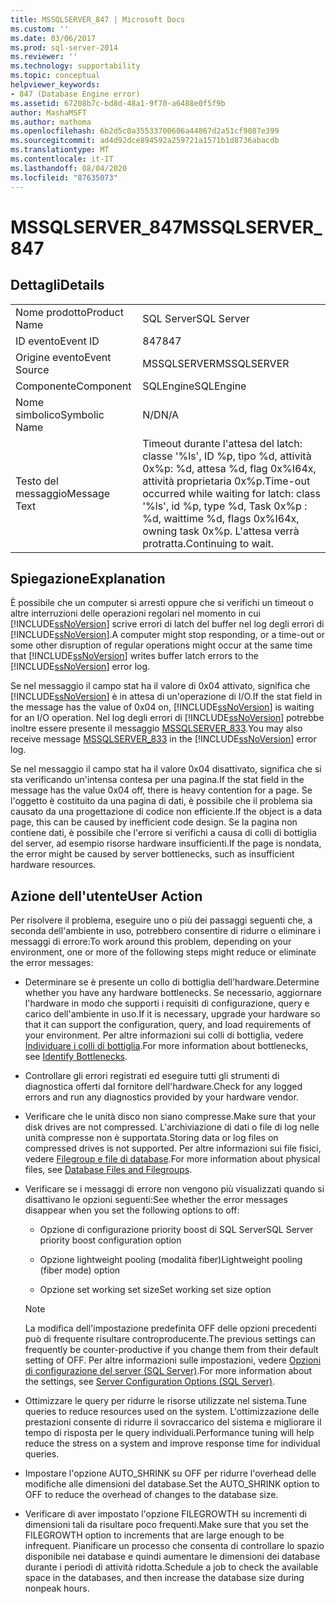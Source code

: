 ```yaml
---
title: MSSQLSERVER_847 | Microsoft Docs
ms.custom: ''
ms.date: 03/06/2017
ms.prod: sql-server-2014
ms.reviewer: ''
ms.technology: supportability
ms.topic: conceptual
helpviewer_keywords:
- 847 (Database Engine error)
ms.assetid: 67208b7c-bd8d-48a1-9f70-a6488e0f5f9b
author: MashaMSFT
ms.author: mathoma
ms.openlocfilehash: 6b2d5c0a35533700606a44867d2a51cf9087e399
ms.sourcegitcommit: ad4d92dce894592a259721a1571b1d8736abacdb
ms.translationtype: MT
ms.contentlocale: it-IT
ms.lasthandoff: 08/04/2020
ms.locfileid: "87635073"
---
```

# <a name="mssqlserver_847"></a><span data-ttu-id="6b05e-102">MSSQLSERVER_847</span><span class="sxs-lookup"><span data-stu-id="6b05e-102">MSSQLSERVER_847</span></span>
    
## <a name="details"></a><span data-ttu-id="6b05e-103">Dettagli</span><span class="sxs-lookup"><span data-stu-id="6b05e-103">Details</span></span>  
  
|||  
|-|-|  
|<span data-ttu-id="6b05e-104">Nome prodotto</span><span class="sxs-lookup"><span data-stu-id="6b05e-104">Product Name</span></span>|<span data-ttu-id="6b05e-105">SQL Server</span><span class="sxs-lookup"><span data-stu-id="6b05e-105">SQL Server</span></span>|  
|<span data-ttu-id="6b05e-106">ID evento</span><span class="sxs-lookup"><span data-stu-id="6b05e-106">Event ID</span></span>|<span data-ttu-id="6b05e-107">847</span><span class="sxs-lookup"><span data-stu-id="6b05e-107">847</span></span>|  
|<span data-ttu-id="6b05e-108">Origine evento</span><span class="sxs-lookup"><span data-stu-id="6b05e-108">Event Source</span></span>|<span data-ttu-id="6b05e-109">MSSQLSERVER</span><span class="sxs-lookup"><span data-stu-id="6b05e-109">MSSQLSERVER</span></span>|  
|<span data-ttu-id="6b05e-110">Componente</span><span class="sxs-lookup"><span data-stu-id="6b05e-110">Component</span></span>|<span data-ttu-id="6b05e-111">SQLEngine</span><span class="sxs-lookup"><span data-stu-id="6b05e-111">SQLEngine</span></span>|  
|<span data-ttu-id="6b05e-112">Nome simbolico</span><span class="sxs-lookup"><span data-stu-id="6b05e-112">Symbolic Name</span></span>|<span data-ttu-id="6b05e-113">N/D</span><span class="sxs-lookup"><span data-stu-id="6b05e-113">N/A</span></span>|  
|<span data-ttu-id="6b05e-114">Testo del messaggio</span><span class="sxs-lookup"><span data-stu-id="6b05e-114">Message Text</span></span>|<span data-ttu-id="6b05e-115">Timeout durante l'attesa del latch: classe '%ls', ID %p, tipo %d, attività 0x%p: %d, attesa %d, flag 0x%I64x, attività proprietaria 0x%p.</span><span class="sxs-lookup"><span data-stu-id="6b05e-115">Time-out occurred while waiting for latch: class '%ls', id %p, type %d, Task 0x%p : %d, waittime %d, flags 0x%I64x, owning task 0x%p.</span></span> <span data-ttu-id="6b05e-116">L'attesa verrà protratta.</span><span class="sxs-lookup"><span data-stu-id="6b05e-116">Continuing to wait.</span></span>|  
  
## <a name="explanation"></a><span data-ttu-id="6b05e-117">Spiegazione</span><span class="sxs-lookup"><span data-stu-id="6b05e-117">Explanation</span></span>  
 <span data-ttu-id="6b05e-118">È possibile che un computer si arresti oppure che si verifichi un timeout o altre interruzioni delle operazioni regolari nel momento in cui [!INCLUDE[ssNoVersion](../../includes/ssnoversion-md.md)] scrive errori di latch del buffer nel log degli errori di [!INCLUDE[ssNoVersion](../../includes/ssnoversion-md.md)].</span><span class="sxs-lookup"><span data-stu-id="6b05e-118">A computer might stop responding, or a time-out or some other disruption of regular operations might occur at the same time that [!INCLUDE[ssNoVersion](../../includes/ssnoversion-md.md)] writes buffer latch errors to the [!INCLUDE[ssNoVersion](../../includes/ssnoversion-md.md)] error log.</span></span>  
  
 <span data-ttu-id="6b05e-119">Se nel messaggio il campo stat ha il valore di 0x04 attivato, significa che [!INCLUDE[ssNoVersion](../../includes/ssnoversion-md.md)] è in attesa di un'operazione di I/O.</span><span class="sxs-lookup"><span data-stu-id="6b05e-119">If the stat field in the message has the value of 0x04 on, [!INCLUDE[ssNoVersion](../../includes/ssnoversion-md.md)] is waiting for an I/O operation.</span></span> <span data-ttu-id="6b05e-120">Nel log degli errori di [!INCLUDE[ssNoVersion](../../includes/ssnoversion-md.md)] potrebbe inoltre essere presente il messaggio [MSSQLSERVER_833](mssqlserver-833-database-engine-error.md).</span><span class="sxs-lookup"><span data-stu-id="6b05e-120">You may also receive message [MSSQLSERVER_833](mssqlserver-833-database-engine-error.md) in the [!INCLUDE[ssNoVersion](../../includes/ssnoversion-md.md)] error log.</span></span>  
  
 <span data-ttu-id="6b05e-121">Se nel messaggio il campo stat ha il valore 0x04 disattivato, significa che si sta verificando un'intensa contesa per una pagina.</span><span class="sxs-lookup"><span data-stu-id="6b05e-121">If the stat field in the message has the value 0x04 off, there is heavy contention for a page.</span></span> <span data-ttu-id="6b05e-122">Se l'oggetto è costituito da una pagina di dati, è possibile che il problema sia causato da una progettazione di codice non efficiente.</span><span class="sxs-lookup"><span data-stu-id="6b05e-122">If the object is a data page, this can be caused by inefficient code design.</span></span> <span data-ttu-id="6b05e-123">Se la pagina non contiene dati, è possibile che l'errore si verifichi a causa di colli di bottiglia del server, ad esempio risorse hardware insufficienti.</span><span class="sxs-lookup"><span data-stu-id="6b05e-123">If the page is nondata, the error might be caused by server bottlenecks, such as insufficient hardware resources.</span></span>  
  
## <a name="user-action"></a><span data-ttu-id="6b05e-124">Azione dell'utente</span><span class="sxs-lookup"><span data-stu-id="6b05e-124">User Action</span></span>  
 <span data-ttu-id="6b05e-125">Per risolvere il problema, eseguire uno o più dei passaggi seguenti che, a seconda dell'ambiente in uso, potrebbero consentire di ridurre o eliminare i messaggi di errore:</span><span class="sxs-lookup"><span data-stu-id="6b05e-125">To work around this problem, depending on your environment, one or more of the following steps might reduce or eliminate the error messages:</span></span>  
  
-   <span data-ttu-id="6b05e-126">Determinare se è presente un collo di bottiglia dell'hardware.</span><span class="sxs-lookup"><span data-stu-id="6b05e-126">Determine whether you have any hardware bottlenecks.</span></span> <span data-ttu-id="6b05e-127">Se necessario, aggiornare l'hardware in modo che supporti i requisiti di configurazione, query e carico dell'ambiente in uso.</span><span class="sxs-lookup"><span data-stu-id="6b05e-127">If it is necessary, upgrade your hardware so that it can support the configuration, query, and load requirements of your environment.</span></span> <span data-ttu-id="6b05e-128">Per altre informazioni sui colli di bottiglia, vedere [Individuare i colli di bottiglia](../performance/identify-bottlenecks.md).</span><span class="sxs-lookup"><span data-stu-id="6b05e-128">For more information about bottlenecks, see [Identify Bottlenecks](../performance/identify-bottlenecks.md).</span></span>  
  
-   <span data-ttu-id="6b05e-129">Controllare gli errori registrati ed eseguire tutti gli strumenti di diagnostica offerti dal fornitore dell'hardware.</span><span class="sxs-lookup"><span data-stu-id="6b05e-129">Check for any logged errors and run any diagnostics provided by your hardware vendor.</span></span>  
  
-   <span data-ttu-id="6b05e-130">Verificare che le unità disco non siano compresse.</span><span class="sxs-lookup"><span data-stu-id="6b05e-130">Make sure that your disk drives are not compressed.</span></span> <span data-ttu-id="6b05e-131">L'archiviazione di dati o file di log nelle unità compresse non è supportata.</span><span class="sxs-lookup"><span data-stu-id="6b05e-131">Storing data or log files on compressed drives is not supported.</span></span> <span data-ttu-id="6b05e-132">Per altre informazioni sui file fisici, vedere [Filegroup e file di database](../databases/database-files-and-filegroups.md).</span><span class="sxs-lookup"><span data-stu-id="6b05e-132">For more information about physical files, see [Database Files and Filegroups](../databases/database-files-and-filegroups.md).</span></span>  
  
-   <span data-ttu-id="6b05e-133">Verificare se i messaggi di errore non vengono più visualizzati quando si disattivano le opzioni seguenti:</span><span class="sxs-lookup"><span data-stu-id="6b05e-133">See whether the error messages disappear when you set the following options to off:</span></span>  
  
    -   <span data-ttu-id="6b05e-134">Opzione di configurazione priority boost di SQL Server</span><span class="sxs-lookup"><span data-stu-id="6b05e-134">SQL Server priority boost configuration option</span></span>  
  
    -   <span data-ttu-id="6b05e-135">Opzione lightweight pooling (modalità fiber)</span><span class="sxs-lookup"><span data-stu-id="6b05e-135">Lightweight pooling (fiber mode) option</span></span>  
  
    -   <span data-ttu-id="6b05e-136">Opzione set working set size</span><span class="sxs-lookup"><span data-stu-id="6b05e-136">Set working set size option</span></span>  
  
    > [!NOTE]  
    >  <span data-ttu-id="6b05e-137">La modifica dell'impostazione predefinita OFF delle opzioni precedenti può di frequente risultare controproducente.</span><span class="sxs-lookup"><span data-stu-id="6b05e-137">The previous settings can frequently be counter-productive if you change them from their default setting of OFF.</span></span> <span data-ttu-id="6b05e-138">Per altre informazioni sulle impostazioni, vedere [Opzioni di configurazione del server &#40;SQL Server&#41;](../../database-engine/configure-windows/server-configuration-options-sql-server.md).</span><span class="sxs-lookup"><span data-stu-id="6b05e-138">For more information about the settings, see [Server Configuration Options &#40;SQL Server&#41;](../../database-engine/configure-windows/server-configuration-options-sql-server.md).</span></span>  
  
-   <span data-ttu-id="6b05e-139">Ottimizzare le query per ridurre le risorse utilizzate nel sistema.</span><span class="sxs-lookup"><span data-stu-id="6b05e-139">Tune queries to reduce resources used on the system.</span></span> <span data-ttu-id="6b05e-140">L'ottimizzazione delle prestazioni consente di ridurre il sovraccarico del sistema e migliorare il tempo di risposta per le query individuali.</span><span class="sxs-lookup"><span data-stu-id="6b05e-140">Performance tuning will help reduce the stress on a system and improve response time for individual queries.</span></span>  
  
-   <span data-ttu-id="6b05e-141">Impostare l'opzione AUTO_SHRINK su OFF per ridurre l'overhead delle modifiche alle dimensioni del database.</span><span class="sxs-lookup"><span data-stu-id="6b05e-141">Set the AUTO_SHRINK option to OFF to reduce the overhead of changes to the database size.</span></span>  
  
-   <span data-ttu-id="6b05e-142">Verificare di aver impostato l'opzione FILEGROWTH su incrementi di dimensioni tali da risultare poco frequenti.</span><span class="sxs-lookup"><span data-stu-id="6b05e-142">Make sure that you set the FILEGROWTH option to increments that are large enough to be infrequent.</span></span> <span data-ttu-id="6b05e-143">Pianificare un processo che consenta di controllare lo spazio disponibile nei database e quindi aumentare le dimensioni dei database durante i periodi di attività ridotta.</span><span class="sxs-lookup"><span data-stu-id="6b05e-143">Schedule a job to check the available space in the databases, and then increase the database size during nonpeak hours.</span></span>  
  
  
